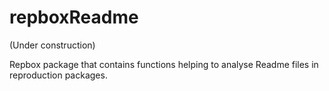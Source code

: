 # repboxReadme

(Under construction)

Repbox package that contains functions helping to analyse Readme files in reproduction packages. 
